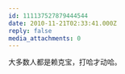 ```yaml
---
id: 111137527879444544
date: 2010-11-21T02:33:41.000Z
reply: false
media_attachments: 0
---
```


大多数人都是赖克宝，打哈才动哈。

